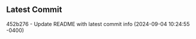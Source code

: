 
## Latest Commit
452b276 - Update README with latest commit info (2024-09-04 10:24:55 -0400) <Yunxi-Zhou>
